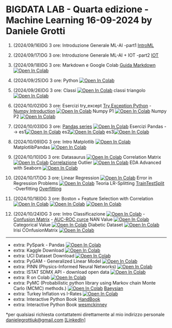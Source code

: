 # BIGDATA LAB - Quarta edizione - Machine Learning 16-09-2024 by Daniele Grotti

1. (2024/09/16)DG 3 ore: Introduzione Generale ML-AI -part1 [IntroML](pdf/00_intro_ML.pdf)
2. (2024/09/17)DG 3 ore: Introduzione Generale ML-AI + IOT -part2 [IOT](pdf/1_IOT_INtro.pdf)
3. (2024/09/18)DG 3 ore: Markdown e Google Colab [Guida Markdown](pdf/guida-markdown-ita.pdf)
[![Open In Colab](https://colab.research.google.com/assets/colab-badge.svg)](https://colab.research.google.com/github/Frenz86/machine-learning-course/blob/main/python/012_Markdown_Colab.ipynb)
4. (2024/09/25)DG 3 ore: Python  [![Open In Colab](https://colab.research.google.com/assets/colab-badge.svg)](https://colab.research.google.com/github/Frenz86/machine-learning-course/blob/main/python/02_intro.ipynb) 
5. (2024/09/26)DG 3 ore: Classi
[![Open In Colab](https://colab.research.google.com/assets/colab-badge.svg)](https://colab.research.google.com/github/Frenz86/machine-learning-course/blob/main/python/Lez05/Classi_easy2.ipynb) classi triangolo [![Open In Colab](https://colab.research.google.com/assets/colab-badge.svg)](https://colab.research.google.com/github/Frenz86/machine-learning-course/blob/main/python/Lez05/Intro_classi_triang.ipynb)

6. (2024/10/02)DG 3 ore: Esercizi try_except [Try Exception Python](pdf/Erroe_Exception.pdf) - [Numpy Introduction](pdf/0Numpy.pdf) 
[![Open In Colab](https://colab.research.google.com/assets/colab-badge.svg)](https://colab.research.google.com/github/Frenz86/machine-learning-course/blob/main/python/Lez04/02TryError.ipynb)
Numpy P1 [![Open In Colab](https://colab.research.google.com/assets/colab-badge.svg)](https://colab.research.google.com/github/Frenz86/machine-learning-course/blob/main/python/Lez04/_Es1_numpy2Solve.ipynb)
Numpy P2 [![Open In Colab](https://colab.research.google.com/assets/colab-badge.svg)](https://colab.research.google.com/github/Frenz86/machine-learning-course/blob/main/python/Lez04/_Es2_numpy2Solve.ipynb)

6. (2024/10/03)DG 3 ore: [Pandas series](pdf/1PandasSeries.pdf) 
[![Open In Colab](https://colab.research.google.com/assets/colab-badge.svg)](https://colab.research.google.com/github/Frenz86/machine-learning-course/blob/main/python/Lez06/06.1Pandas_theory.ipynb)
Esercizi Pandas --> es1[![Open In Colab](https://colab.research.google.com/assets/colab-badge.svg)](https://colab.research.google.com/github/Frenz86/machine-learning-course/blob/main/python/Lez04/01Es_pandas_2solve.ipynb)
es2[![Open In Colab](https://colab.research.google.com/assets/colab-badge.svg)](https://colab.research.google.com/github/Frenz86/machine-learning-course/blob/main/python/Lez04/02Es_pandas_2solve.ipynb) es3[![Open In Colab](https://colab.research.google.com/assets/colab-badge.svg)](https://colab.research.google.com/github/Frenz86/machine-learning-course/blob/main/python/Lez04/03Es_pandas_2solve.ipynb)

7. (2024/10/09)DG 3 ore: Intro Matplotlib [![Open In Colab](https://colab.research.google.com/assets/colab-badge.svg)](https://colab.research.google.com/github/Frenz86/machine-learning-course/blob/main/python/Lez05/02_short_Matplotlib.ipynb)
MatplotlibPandas [![Open In Colab](https://colab.research.google.com/assets/colab-badge.svg)](https://colab.research.google.com/github/Frenz86/machine-learning-course/blob/main/python/Lez06/06.2finishmatplotlib.ipynb)

8. (2024/10/10)DG 3 ore: Datasaurus [![Open In Colab](https://colab.research.google.com/assets/colab-badge.svg)](https://colab.research.google.com/github/Frenz86/machine-learning-course/blob/main/python/Lez07/07.1_datasaurus_dozen.ipynb)
Correlation Matrix
[![Open In Colab](https://colab.research.google.com/assets/colab-badge.svg)](https://colab.research.google.com/github/Frenz86/machine-learning-course/blob/main/python/Lez07/07.2_CorrMatrix.ipynb)  [Correlazione](pdf/02.1_Correlazione.pdf)
Outlier 
[![Open In Colab](https://colab.research.google.com/assets/colab-badge.svg)](https://colab.research.google.com/github/Frenz86/machine-learning-course/blob/main/python/Lez07/07.3_Outlier.ipynb)
EDA Advanced with Seaborn
[![Open In Colab](https://colab.research.google.com/assets/colab-badge.svg)](https://colab.research.google.com/github/Frenz86/machine-learning-course/blob/main/python/Lez07/07.4_solut_tips.ipynb)

9. (2024/10/17)DG 3 ore: Linear Regression
[![Open In Colab](https://colab.research.google.com/assets/colab-badge.svg)](https://colab.research.google.com/github/Frenz86/machine-learning-course/blob/main/python/Lez08/08.1_IntroRegressioneasy.ipynb) Error in Regression Problems [![Open In Colab](https://colab.research.google.com/assets/colab-badge.svg)](https://colab.research.google.com/github/Frenz86/machine-learning-course/blob/main/python/Lez08/08.2_Error_regression_savemodel.ipynb) Teoria  LR-Splitting [TrainTestSplit](pdf/LR_Train_test_split.pdf)  -Overfitting  [Overfitting](pdf/overfitting.pdf)

10. (2024/10/18)DG 3 ore: Boston + Feature Selection with Correlation
[![Open In Colab](https://colab.research.google.com/assets/colab-badge.svg)](https://colab.research.google.com/github/Frenz86/machine-learning-course/blob/main/python/Lez09/09.1_Reg_tips.ipynb)
[![Open In Colab](https://colab.research.google.com/assets/colab-badge.svg)](https://colab.research.google.com/github/Frenz86/machine-learning-course/blob/main/python/Lez09/09.2_boston_housing.ipynb)
[![Open In Colab](https://colab.research.google.com/assets/colab-badge.svg)](https://colab.research.google.com/github/Frenz86/machine-learning-course/blob/main/python/Lez09/09.3_Normalizzazione_standardizz.ipynb)


11. (2024/10/24)DG 3 ore: Intro Classificazione [![Open In Colab](https://colab.research.google.com/assets/colab-badge.svg)](https://colab.research.google.com/github/Frenz86/machine-learning-course/blob/main/python/Lez10/10.0Iris.ipynb) - [Confusion Matrix](pdf/02_Conf_matrix.pdf) - [AUC-ROC curce](pdf/03_AUC_ROC.pdf)
NAN Value [![Open In Colab](https://colab.research.google.com/assets/colab-badge.svg)](https://colab.research.google.com/github/Frenz86/machine-learning-course/blob/main/python/Lez10/10.1NAN_NULL.ipynb)  Categorical Value [![Open In Colab](https://colab.research.google.com/assets/colab-badge.svg)](https://colab.research.google.com/github/Frenz86/machine-learning-course/blob/main/python/Lez10/10.2Categorical_variable.ipynb) Diabetic Dataset [![Open In Colab](https://colab.research.google.com/assets/colab-badge.svg)](https://colab.research.google.com/github/Frenz86/machine-learning-course/blob/main/python/Lez10/10.4DiabeticCM-ROC.ipynb) Irisi COnfusionMatrix [![Open In Colab](https://colab.research.google.com/assets/colab-badge.svg)](https://colab.research.google.com/github/Frenz86/machine-learning-course/blob/main/python/Lez10/10.5IrisConf.ipynb)


---------------------------------------------------------------------------------------------------------------------------------------------------------------------

- extra: PySpark - Pandas [![Open In Colab](https://colab.research.google.com/assets/colab-badge.svg)](https://colab.research.google.com/github/Frenz86/machine-learning-course/blob/main/python/Template_PySpark3_pandas.ipynb)
- extra: Kaggle Download [![Open In Colab](https://colab.research.google.com/assets/colab-badge.svg)](https://colab.research.google.com/github/Frenz86/machine-learning-course/blob/main/python/Kaggle_Download.ipynb)
- extra: UCI Dataset Download [![Open In Colab](https://colab.research.google.com/assets/colab-badge.svg)](https://colab.research.google.com/github/Frenz86/machine-learning-course/blob/main/python/UCI.ipynb)
- extra: PyGAM - Generalized Linear Model [![Open In Colab](https://colab.research.google.com/assets/colab-badge.svg)](https://colab.research.google.com/github/Frenz86/machine-learning-course/blob/main/python/Introduction_pygam.ipynb)
- extra: PINN (Physics-Informed Neural Networks) [![Open In Colab](https://colab.research.google.com/assets/colab-badge.svg)](https://colab.research.google.com/github/Frenz86/machine-learning-course/blob/main/python/PINN/PINN_physicNN.ipynb)
- extra: ISTAT SDMX API - download open data [![Open In Colab](https://colab.research.google.com/assets/colab-badge.svg)](https://colab.research.google.com/github/Frenz86/machine-learning-course/blob/main/python/ISTAT_SDMX.ipynb)
- extra: R on Colab [![Open In Colab](https://colab.research.google.com/assets/colab-badge.svg)](https://colab.research.google.com/github/Frenz86/machine-learning-course/blob/main/python/R_colab.ipynb)
- extra: PyMC (Probabilistic python library using Markov chain Monte Carlo (MCMC) methods.) [![Open In Colab](https://colab.research.google.com/assets/colab-badge.svg)](https://colab.research.google.com/github/Frenz86/machine-learning-course/blob/main/python/PyMC.ipynb) [Baeysian](https://bayesiancomputationbook.com/welcome.html)
- extra: Turkey Inflation vs I-Rates [![Open In Colab](https://colab.research.google.com/assets/colab-badge.svg)](https://colab.research.google.com/github/Frenz86/machine-learning-course/blob/main/python/turkey.ipynb)
- extra: Interactive Python Book [HandBook](https://github.com/jakevdp/PythonDataScienceHandbook/blob/master/notebooks_v1/00.00-Preface.ipynb)
- extra: Interactive Python Book [wesmckinney](https://wesmckinney.com/book/python-builtin)


*per qualsiasi richiesta contattatemi direttamente al mio indirizzo personale danielegrottiuk@gmail.com [[LinkedIn]](https://www.linkedin.com/in/daniele-grotti/)

